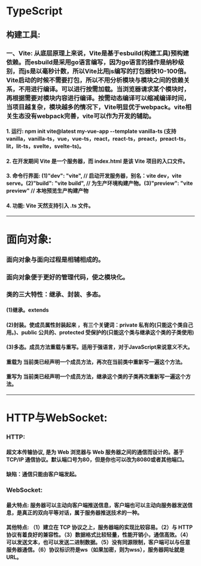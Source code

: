 <!--
 * @Author: your name
 * @Date: 2022-03-04 14:06:45
 * @LastEditTime: 2022-03-22 10:04:26
 * @LastEditors: Please set LastEditors
 * @Description: 打开koroFileHeader查看配置 进行设置: https://github.com/OBKoro1/koro1FileHeader/wiki/%E9%85%8D%E7%BD%AE
 * @FilePath: /TypeScript/README.md
-->
# TypeScript

## 构建工具:
### 一、Vite: 从底层原理上来说，Vite是基于esbuild(构建工具)预构建依赖。而esbuild是采用go语言编写，因为go语言的操作是纳秒级别，而js是以毫秒计数，所以Vite比用js编写的打包器快10-100倍。Vite启动的时候不需要打包，所以不用分析模块与模块之间的依赖关系，不用进行编译。可以进行按需加载。当浏览器请求某个模块时，再根据需要对模块内容进行编译。按需动态编译可以缩减编译时间，当项目越复杂，模块越多的情况下，Vite明显优于webpack。vite相关生态没有webpack完善，vite可以作为开发的辅助。
#### 1. 运行: npm init vite@latest my-vue-app --template vanilla-ts (支持vanilla，vanilla-ts，vue，vue-ts，react，react-ts，preact，preact-ts，lit，lit-ts，svelte，svelte-ts)。
#### 2. 在开发期间 Vite 是一个服务器，而 index.html 是该 Vite 项目的入口文件。
#### 3. 命令行界面: (1)"dev": "vite", // 启动开发服务器，别名：vite dev，vite serve。(2)"build": "vite build", // 为生产环境构建产物。(3)"preview": "vite preview" // 本地预览生产构建产物
#### 4. 功能: Vite 天然支持引入 .ts 文件。

***

# 面向对象:
### 面向对象与面向过程是相辅相成的。
### 面向对象便于更好的管理代码，使之模块化。

### 类的三大特性：继承、封装、多态。
#### (1)继承。extends
#### (2)封装。使成员属性封装起来 ，有三个关键词：private 私有的(只能这个类自己用。)、public 公共的、protected 受保护的(只能这个类与继承这个类的子类使用)
#### (3)多态。成员方法重载与重写。适用于强语言，对于JavaScript来说意义不大。
####    重载为 当前类已经声明一个成员方法，再次在当前类中重新写一遍这个方法。
####    重写为 当前类已经声明一个成员方法，继承这个类的子类再次重新写一遍这个方法。

***
# HTTP与WebSocket:
### HTTP:
#### 超文本传输协议, 是为 Web 浏览器与 Web 服务器之间的通信而设计的。基于 TCP/IP 通信协议。默认端口号为80，但是你也可以改为8080或者其他端口。
#### 缺陷：通信只能由客户端发起。
### WebSocket:
#### 最大特点: 服务器可以主动向客户端推送信息，客户端也可以主动向服务器发送信息，是真正的双向平等对话，属于服务器推送技术的一种。
#### 其他特点: （1）建立在 TCP 协议之上，服务器端的实现比较容易。（2）与 HTTP 协议有着良好的兼容性。（3）数据格式比较轻量，性能开销小，通信高效。（4）可以发送文本，也可以发送二进制数据。（5）没有同源限制，客户端可以与任意服务器通信。（6）协议标识符是ws（如果加密，则为wss），服务器网址就是 URL。


